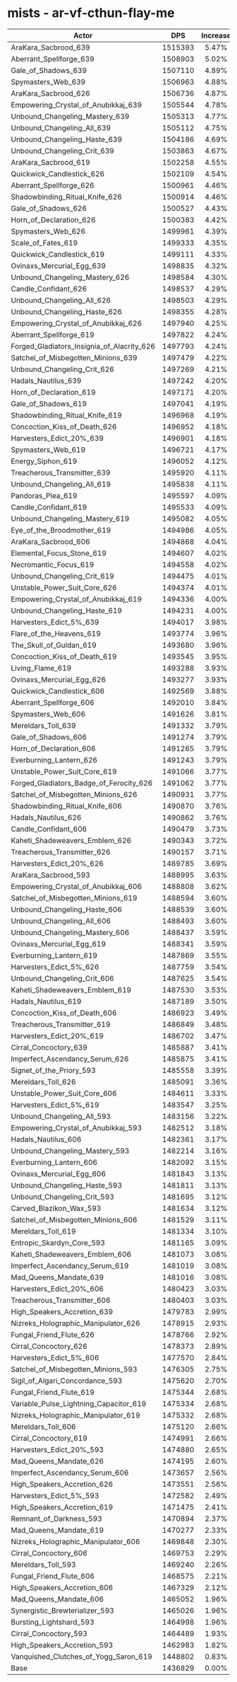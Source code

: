 # mists - ar-vf-cthun-flay-me
| Actor | DPS | Increase |
|---|:---:|:---:|
|AraKara_Sacbrood_639|1515393|5.47%|
|Aberrant_Spellforge_639|1508903|5.02%|
|Gale_of_Shadows_639|1507110|4.89%|
|Spymasters_Web_639|1506963|4.88%|
|AraKara_Sacbrood_626|1506736|4.87%|
|Empowering_Crystal_of_Anubikkaj_639|1505544|4.78%|
|Unbound_Changeling_Mastery_639|1505313|4.77%|
|Unbound_Changeling_All_639|1505112|4.75%|
|Unbound_Changeling_Haste_639|1504186|4.69%|
|Unbound_Changeling_Crit_639|1503863|4.67%|
|AraKara_Sacbrood_619|1502258|4.55%|
|Quickwick_Candlestick_626|1502109|4.54%|
|Aberrant_Spellforge_626|1500961|4.46%|
|Shadowbinding_Ritual_Knife_626|1500914|4.46%|
|Gale_of_Shadows_626|1500527|4.43%|
|Horn_of_Declaration_626|1500383|4.42%|
|Spymasters_Web_626|1499961|4.39%|
|Scale_of_Fates_619|1499333|4.35%|
|Quickwick_Candlestick_619|1499111|4.33%|
|Ovinaxs_Mercurial_Egg_639|1498835|4.32%|
|Unbound_Changeling_Mastery_626|1498584|4.30%|
|Candle_Confidant_626|1498537|4.29%|
|Unbound_Changeling_All_626|1498503|4.29%|
|Unbound_Changeling_Haste_626|1498355|4.28%|
|Empowering_Crystal_of_Anubikkaj_626|1497940|4.25%|
|Aberrant_Spellforge_619|1497822|4.24%|
|Forged_Gladiators_Insignia_of_Alacrity_626|1497793|4.24%|
|Satchel_of_Misbegotten_Minions_639|1497479|4.22%|
|Unbound_Changeling_Crit_626|1497269|4.21%|
|Hadals_Nautilus_639|1497242|4.20%|
|Horn_of_Declaration_619|1497171|4.20%|
|Gale_of_Shadows_619|1497041|4.19%|
|Shadowbinding_Ritual_Knife_619|1496968|4.19%|
|Concoction_Kiss_of_Death_626|1496952|4.18%|
|Harvesters_Edict_20%_639|1496901|4.18%|
|Spymasters_Web_619|1496721|4.17%|
|Energy_Siphon_619|1496052|4.12%|
|Treacherous_Transmitter_639|1495920|4.11%|
|Unbound_Changeling_All_619|1495838|4.11%|
|Pandoras_Plea_619|1495597|4.09%|
|Candle_Confidant_619|1495533|4.09%|
|Unbound_Changeling_Mastery_619|1495082|4.05%|
|Eye_of_the_Broodmother_619|1494986|4.05%|
|AraKara_Sacbrood_606|1494868|4.04%|
|Elemental_Focus_Stone_619|1494607|4.02%|
|Necromantic_Focus_619|1494558|4.02%|
|Unbound_Changeling_Crit_619|1494475|4.01%|
|Unstable_Power_Suit_Core_626|1494374|4.01%|
|Empowering_Crystal_of_Anubikkaj_619|1494336|4.00%|
|Unbound_Changeling_Haste_619|1494231|4.00%|
|Harvesters_Edict_5%_639|1494017|3.98%|
|Flare_of_the_Heavens_619|1493774|3.96%|
|The_Skull_of_Guldan_619|1493680|3.96%|
|Concoction_Kiss_of_Death_619|1493545|3.95%|
|Living_Flame_619|1493288|3.93%|
|Ovinaxs_Mercurial_Egg_626|1493277|3.93%|
|Quickwick_Candlestick_606|1492569|3.88%|
|Aberrant_Spellforge_606|1492010|3.84%|
|Spymasters_Web_606|1491626|3.81%|
|Mereldars_Toll_639|1491332|3.79%|
|Gale_of_Shadows_606|1491274|3.79%|
|Horn_of_Declaration_606|1491265|3.79%|
|Everburning_Lantern_626|1491243|3.79%|
|Unstable_Power_Suit_Core_619|1491066|3.77%|
|Forged_Gladiators_Badge_of_Ferocity_626|1491062|3.77%|
|Satchel_of_Misbegotten_Minions_626|1490931|3.77%|
|Shadowbinding_Ritual_Knife_606|1490870|3.76%|
|Hadals_Nautilus_626|1490862|3.76%|
|Candle_Confidant_606|1490479|3.73%|
|Kaheti_Shadeweavers_Emblem_626|1490343|3.72%|
|Treacherous_Transmitter_626|1490157|3.71%|
|Harvesters_Edict_20%_626|1489785|3.69%|
|AraKara_Sacbrood_593|1488995|3.63%|
|Empowering_Crystal_of_Anubikkaj_606|1488808|3.62%|
|Satchel_of_Misbegotten_Minions_619|1488594|3.60%|
|Unbound_Changeling_Haste_606|1488539|3.60%|
|Unbound_Changeling_All_606|1488493|3.60%|
|Unbound_Changeling_Mastery_606|1488437|3.59%|
|Ovinaxs_Mercurial_Egg_619|1488341|3.59%|
|Everburning_Lantern_619|1487869|3.55%|
|Harvesters_Edict_5%_626|1487759|3.54%|
|Unbound_Changeling_Crit_606|1487625|3.54%|
|Kaheti_Shadeweavers_Emblem_619|1487530|3.53%|
|Hadals_Nautilus_619|1487189|3.50%|
|Concoction_Kiss_of_Death_606|1486923|3.49%|
|Treacherous_Transmitter_619|1486849|3.48%|
|Harvesters_Edict_20%_619|1486702|3.47%|
|Cirral_Concoctory_639|1485887|3.41%|
|Imperfect_Ascendancy_Serum_626|1485875|3.41%|
|Signet_of_the_Priory_593|1485558|3.39%|
|Mereldars_Toll_626|1485091|3.36%|
|Unstable_Power_Suit_Core_606|1484611|3.33%|
|Harvesters_Edict_5%_619|1483547|3.25%|
|Unbound_Changeling_All_593|1483156|3.22%|
|Empowering_Crystal_of_Anubikkaj_593|1482512|3.18%|
|Hadals_Nautilus_606|1482361|3.17%|
|Unbound_Changeling_Mastery_593|1482214|3.16%|
|Everburning_Lantern_606|1482092|3.15%|
|Ovinaxs_Mercurial_Egg_606|1481843|3.13%|
|Unbound_Changeling_Haste_593|1481811|3.13%|
|Unbound_Changeling_Crit_593|1481695|3.12%|
|Carved_Blazikon_Wax_593|1481634|3.12%|
|Satchel_of_Misbegotten_Minions_606|1481529|3.11%|
|Mereldars_Toll_619|1481334|3.10%|
|Entropic_Skardyn_Core_593|1481165|3.09%|
|Kaheti_Shadeweavers_Emblem_606|1481073|3.08%|
|Imperfect_Ascendancy_Serum_619|1481019|3.08%|
|Mad_Queens_Mandate_639|1481016|3.08%|
|Harvesters_Edict_20%_606|1480423|3.03%|
|Treacherous_Transmitter_606|1480403|3.03%|
|High_Speakers_Accretion_639|1479783|2.99%|
|Nizreks_Holographic_Manipulator_626|1478915|2.93%|
|Fungal_Friend_Flute_626|1478766|2.92%|
|Cirral_Concoctory_626|1478373|2.89%|
|Harvesters_Edict_5%_606|1477570|2.84%|
|Satchel_of_Misbegotten_Minions_593|1476305|2.75%|
|Sigil_of_Algari_Concordance_593|1475620|2.70%|
|Fungal_Friend_Flute_619|1475344|2.68%|
|Variable_Pulse_Lightning_Capacitor_619|1475334|2.68%|
|Nizreks_Holographic_Manipulator_619|1475332|2.68%|
|Mereldars_Toll_606|1475120|2.66%|
|Cirral_Concoctory_619|1474991|2.66%|
|Harvesters_Edict_20%_593|1474880|2.65%|
|Mad_Queens_Mandate_626|1474195|2.60%|
|Imperfect_Ascendancy_Serum_606|1473657|2.56%|
|High_Speakers_Accretion_626|1473551|2.56%|
|Harvesters_Edict_5%_593|1472582|2.49%|
|High_Speakers_Accretion_619|1471475|2.41%|
|Remnant_of_Darkness_593|1470894|2.37%|
|Mad_Queens_Mandate_619|1470277|2.33%|
|Nizreks_Holographic_Manipulator_606|1469848|2.30%|
|Cirral_Concoctory_606|1469753|2.29%|
|Mereldars_Toll_593|1469240|2.26%|
|Fungal_Friend_Flute_606|1468575|2.21%|
|High_Speakers_Accretion_606|1467329|2.12%|
|Mad_Queens_Mandate_606|1465052|1.96%|
|Synergistic_Brewterializer_593|1465026|1.96%|
|Bursting_Lightshard_593|1464998|1.96%|
|Cirral_Concoctory_593|1464489|1.93%|
|High_Speakers_Accretion_593|1462983|1.82%|
|Vanquished_Clutches_of_Yogg_Saron_619|1448802|0.83%|
|Base|1436829|0.00%|
